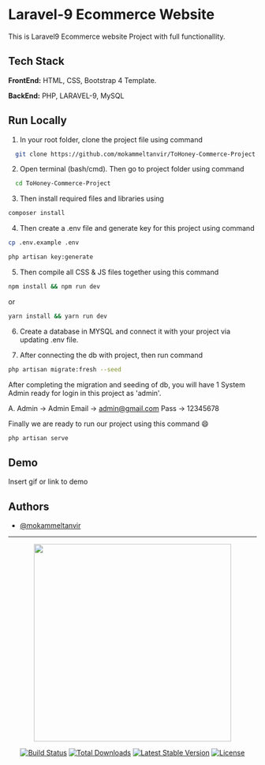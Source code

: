 # Laravel-9 Ecommerce Website

This is Laravel9 Ecommerce website Project with full functionallity.

## Tech Stack

**FrontEnd:** HTML, CSS, Bootstrap 4 Template.

**BackEnd:** PHP, LARAVEL-9, MySQL

## Run Locally

1. In your root folder, clone the project file using command

```bash
  git clone https://github.com/mokammeltanvir/ToHoney-Commerce-Project.git
```
2. Open terminal (bash/cmd). Then go to project folder using command

```bash
  cd ToHoney-Commerce-Project
```

3. Then install required files and libraries using

```sh
composer install
```

4. Then create a .env file and generate key for this project using command

```sh
cp .env.example .env

php artisan key:generate
```

5. Then compile all CSS & JS files together using this command

```sh
npm install && npm run dev
```

or

```sh
yarn install && yarn run dev
```

6. Create a database in MYSQL and connect it with your project via updating .env file.

7. After connecting the db with project, then run command

```sh
php artisan migrate:fresh --seed
```

After completing the migration and seeding of db, you will have 1 System Admin ready for login in this project as 'admin'.

A. Admin -> Admin
Email -> admin@gmail.com
Pass -> 12345678

Finally we are ready to run our project using this command 😄

```sh
php artisan serve
```

## Demo

Insert gif or link to demo

## Authors

- [@mokammeltanvir](https://www.github.com/mokammeltanvir)

---

<p align="center"><a href="https://laravel.com" target="_blank"><img src="https://raw.githubusercontent.com/laravel/art/master/logo-lockup/5%20SVG/2%20CMYK/1%20Full%20Color/laravel-logolockup-cmyk-red.svg" width="400"></a></p>

<p align="center">
<a href="https://travis-ci.org/laravel/framework"><img src="https://travis-ci.org/laravel/framework.svg" alt="Build Status"></a>
<a href="https://packagist.org/packages/laravel/framework"><img src="https://img.shields.io/packagist/dt/laravel/framework" alt="Total Downloads"></a>
<a href="https://packagist.org/packages/laravel/framework"><img src="https://img.shields.io/packagist/v/laravel/framework" alt="Latest Stable Version"></a>
<a href="https://packagist.org/packages/laravel/framework"><img src="https://img.shields.io/packagist/l/laravel/framework" alt="License"></a>
</p>
